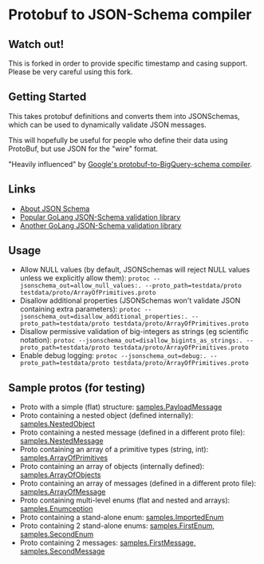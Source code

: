 # Protobuf to JSON-Schema compiler

## Watch out!

This is forked in order to provide specific timestamp and casing support. Please be very careful using this fork.

## Getting Started

This takes protobuf definitions and converts them into JSONSchemas, which can be used to dynamically validate JSON messages.

This will hopefully be useful for people who define their data using ProtoBuf, but use JSON for the "wire" format.

"Heavily influenced" by [Google's protobuf-to-BigQuery-schema compiler](https://github.com/GoogleCloudPlatform/protoc-gen-bq-schema).

## Links

- [About JSON Schema](http://json-schema.org/)
- [Popular GoLang JSON-Schema validation library](https://github.com/xeipuuv/gojsonschema)
- [Another GoLang JSON-Schema validation library](https://github.com/lestrrat/go-jsschema)

## Usage

- Allow NULL values (by default, JSONSchemas will reject NULL values unless we explicitly allow them):
  `protoc --jsonschema_out=allow_null_values:. --proto_path=testdata/proto testdata/proto/ArrayOfPrimitives.proto`
- Disallow additional properties (JSONSchemas won't validate JSON containing extra parameters):
  `protoc --jsonschema_out=disallow_additional_properties:. --proto_path=testdata/proto testdata/proto/ArrayOfPrimitives.proto`
- Disallow permissive validation of big-integers as strings (eg scientific notation):
  `protoc --jsonschema_out=disallow_bigints_as_strings:. --proto_path=testdata/proto testdata/proto/ArrayOfPrimitives.proto`
- Enable debug logging:
  `protoc --jsonschema_out=debug:. --proto_path=testdata/proto testdata/proto/ArrayOfPrimitives.proto`

## Sample protos (for testing)

- Proto with a simple (flat) structure: [samples.PayloadMessage](testdata/proto/PayloadMessage.proto)
- Proto containing a nested object (defined internally): [samples.NestedObject](testdata/proto/NestedObject.proto)
- Proto containing a nested message (defined in a different proto file): [samples.NestedMessage](testdata/proto/NestedMessage.proto)
- Proto containing an array of a primitive types (string, int): [samples.ArrayOfPrimitives](testdata/proto/ArrayOfPrimitives.proto)
- Proto containing an array of objects (internally defined): [samples.ArrayOfObjects](testdata/proto/ArrayOfObjects.proto)
- Proto containing an array of messages (defined in a different proto file): [samples.ArrayOfMessage](testdata/proto/ArrayOfMessage.proto)
- Proto containing multi-level enums (flat and nested and arrays): [samples.Enumception](testdata/proto/Enumception.proto)
- Proto containing a stand-alone enum: [samples.ImportedEnum](testdata/proto/ImportedEnum.proto)
- Proto containing 2 stand-alone enums: [samples.FirstEnum, samples.SecondEnum](testdata/proto/SeveralEnums.proto)
- Proto containing 2 messages: [samples.FirstMessage, samples.SecondMessage](testdata/proto/SeveralMessages.proto)
